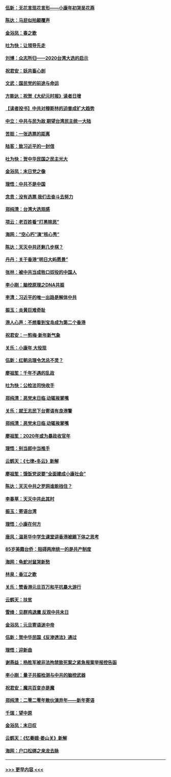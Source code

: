 #### [伍新：无花言现花言形——小康年初哭吴花燕](../pages/nsc993/n11800044.md?t=01180044) 
#### [陈达：马屁似拍颠覆声](../pages/nsc993/n11800010.md?t=01180044) 
#### [金浴凤：春之歌](../pages/nsc993/n11797687.md?t=01180044) 
#### [吐为快：让领导先走](../pages/nsc993/n11797512.md?t=01180044) 
#### [刘博：众志所归——2020台湾大选的启示](../pages/nsc993/n11796878.md?t=01180044) 
#### [祝君安：妖共畜心剖](../pages/nsc993/n11794273.md?t=01180044) 
#### [文武：国民党的前途与命运](../pages/nsc993/n11794198.md?t=01180044) 
#### [方能达：祝贺《大纪元时报》读者日增](../pages/nsc993/n11793807.md?t=01180044) 
#### [【读者投书】中共对穆斯林的迫害成扩大趋势](../pages/nsc993/n11791371.md?t=01180044) 
#### [中立：中共与民为敌 期望台湾民主统一大陆](../pages/nsc993/n11790392.md?t=01180044) 
#### [苦胆：一张选票的距离](../pages/nsc993/n11788914.md?t=01180044) 
#### [陆客：致习近平的一封信](../pages/nsc993/n11788867.md?t=01180044) 
#### [吐为快：贺中华民国之民主光大](../pages/nsc993/n11788618.md?t=01180044) 
#### [金浴凤：末日党之像](../pages/nsc993/n11787475.md?t=01180044) 
#### [理悟：中共不是中国](../pages/nsc993/n11787463.md?t=01180044) 
#### [念贲：没有选票  我们去奋斗去努力](../pages/nsc993/n11787398.md?t=01180044) 
#### [郑纯清：台湾大选观感](../pages/nsc993/n11786210.md?t=01180044) 
#### [项云：老百姓看“打黑除恶”](../pages/nsc993/n11785398.md?t=01180044) 
#### [海网：“空心朽”演“核心秀”](../pages/nsc993/n11783874.md?t=01180044) 
#### [陈达：天灭中共还剩几步棋？](../pages/nsc993/n11783719.md?t=01180044) 
#### [丹丹：关于香港“明日大屿愿景”](../pages/nsc993/n11783273.md?t=01180044) 
#### [张林：被中共当成牲口奴役的中国人](../pages/nsc993/n11782397.md?t=01180044) 
#### [李小刚：脑控原理之DNA共振](../pages/nsc993/n11780962.md?t=01180044) 
#### [李清：习近平的唯一出路是解体中共](../pages/nsc993/n11780866.md?t=01180044) 
#### [振玉：炎黄巨难奇耻](../pages/nsc993/n11779632.md?t=01180044) 
#### [港人心声：不想看到宝岛成为第二个香港](../pages/nsc993/n11778817.md?t=01180044) 
#### [祝君安：一剪梅‧新年新气象](../pages/nsc993/n11776340.md?t=01180044) 
#### [关乐：小康年 大役现](../pages/nsc993/n11774213.md?t=01180044) 
#### [伍新：红朝总理令怎总不灵？](../pages/nsc993/n11770813.md?t=01180044) 
#### [廖祖笙：千年不遇的乱政](../pages/nsc993/n11770373.md?t=01180044) 
#### [吐为快：公检法司快收手](../pages/nsc993/n11770359.md?t=01180044) 
#### [郑纯清：恶党末日临 动辄挨掌嘴](../pages/nsc993/n11769912.md?t=01180044) 
#### [关乐：就王志民下台寄语有良港警](../pages/nsc993/n11769903.md?t=01180044) 
#### [郑纯清：恶党末日临 动辄挨掌嘴](../pages/nsc993/n11769356.md?t=01180044) 
#### [廖祖笙：2020年或为暴政收官年](../pages/nsc993/n11768216.md?t=01180044) 
#### [理悟：别当郎中当推手](../pages/nsc993/n11768243.md?t=01180044) 
#### [云鹤天：《七律▪冬云》新解](../pages/nsc993/n11768204.md?t=01180044) 
#### [廖祖笙：饿饭党说要“全面建成小康社会”](../pages/nsc993/n11767482.md?t=01180044) 
#### [陈达：天灭中共之罗网谁能挡住？](../pages/nsc993/n11767465.md?t=01180044) 
#### [李春草：天灭中共此其时](../pages/nsc993/n11767452.md?t=01180044) 
#### [振玉：寄语台湾](../pages/nsc993/n11767432.md?t=01180044) 
#### [理悟：小康在何方](../pages/nsc993/n11767394.md?t=01180044) 
#### [唐风：温哥华中学生课堂讲香港被踢下体之思考](../pages/nsc993/n11766848.md?t=01180044) 
#### [85岁美籍台侨：阻碍两岸统一的是共产制度](../pages/nsc993/n11765043.md?t=01180044) 
#### [海网：龟蛇对鼠哭新愁](../pages/nsc993/n11764895.md?t=01180044) 
#### [林泉：香江之歌](../pages/nsc993/n11764415.md?t=01180044) 
#### [关乐：赞香港元旦百万和平抗暴大游行](../pages/nsc993/n11764382.md?t=01180044) 
#### [云鹤天：扶贫](../pages/nsc993/n11764245.md?t=01180044) 
#### [雪绮：见群鸡退鹰  反观中共末日](../pages/nsc993/n11762112.md?t=01180044) 
#### [金浴凤：元旦寄语迷中帝](../pages/nsc993/n11761788.md?t=01180044) 
#### [伍新：贺中华民国《反渗透法》通过](../pages/nsc993/n11761994.md?t=01180044) 
#### [理悟：迎新曲](../pages/nsc993/n11761152.md?t=01180044) 
#### [谢燕益：杨胜军被非法拘禁致死案之紧急报案举报控告函](../pages/nsc993/n11756134.md?t=01180044) 
#### [李小刚：量子共振检测与中共的脑控武器](../pages/nsc993/n11754518.md?t=01180044) 
#### [祝君安：魔共百变亦是魔](../pages/nsc993/n11754469.md?t=01180044) 
#### [郑纯清：二零二零年散伙演弃年——新年寄语](../pages/nsc993/n11754195.md?t=01180044) 
#### [千瑞：望中原](../pages/nsc993/n11754159.md?t=01180044) 
#### [金浴凤：末日叹](../pages/nsc993/n11752359.md?t=01180044) 
#### [云鹤天：《忆秦娥‧娄山关》新解](../pages/nsc993/n11752348.md?t=01180044) 
#### [海网：户口松绑之来龙去脉](../pages/nsc993/n11752328.md?t=01180044) 

----
#### [ >>> 更早内容 <<< ](../indexes/nsc993-earlier.md)
